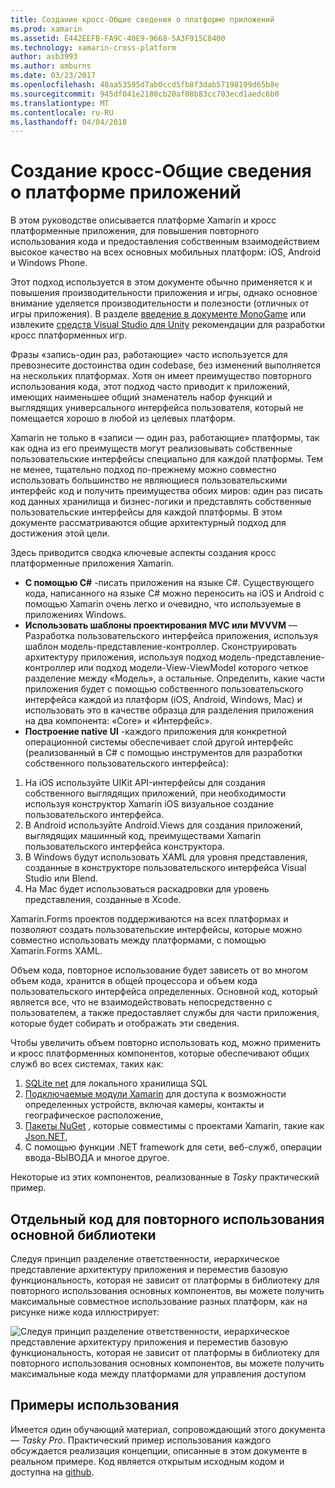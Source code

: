```yaml
---
title: Создание кросс-Общие сведения о платформе приложений
ms.prod: xamarin
ms.assetid: E442EEFB-FA9C-40E9-9668-5A3F915C8400
ms.technology: xamarin-cross-platform
author: asb3993
ms.author: amburns
ms.date: 03/23/2017
ms.openlocfilehash: 48aa53595d7ab0ccd5fb8f3dab57198199d65b8e
ms.sourcegitcommit: 945df041e2180cb20af08b83cc703ecd1aedc6b0
ms.translationtype: MT
ms.contentlocale: ru-RU
ms.lasthandoff: 04/04/2018
---
```

# <a name="building-cross-platform-applications-overview"></a>Создание кросс-Общие сведения о платформе приложений

В этом руководстве описывается платформе Xamarin и кросс платформенные приложения, для повышения повторного использования кода и предоставления собственным взаимодействием высокое качество на всех основных мобильных платформ: iOS, Android и Windows Phone.

Этот подход используется в этом документе обычно применяется к и повышения производительности приложения и игры, однако основное внимание уделяется производительности и полезности (отличных от игры приложения). В разделе [введение в документе MonoGame](https://developer.xamarin.com/guides/cross-platform/game_development/monogame/introduction/) или извлеките [средств Visual Studio для Unity](https://docs.microsoft.com/en-us/visualstudio/cross-platform/visual-studio-tools-for-unity) рекомендации для разработки кросс платформенных игр.

Фразы «запись-один раз, работающие» часто используется для превознесите достоинства один codebase, без изменений выполняется на нескольких платформах. Хотя он имеет преимущество повторного использования кода, этот подход часто приводит к приложений, имеющих наименьшее общий знаменатель набор функций и выглядящих универсального интерфейса пользователя, который не помещается хорошо в любой из целевых платформ.

Xamarin не только в «записи — один раз, работающие» платформы, так как одна из его преимуществ могут реализовывать собственные пользовательские интерфейсы специально для каждой платформы. Тем не менее, тщательно подход по-прежнему можно совместно использовать большинство не являющиеся пользовательскими интерфейс код и получить преимущества обоих миров: один раз писать код данных хранилища и бизнес-логики и представлять собственные пользовательские интерфейсы для каждой платформы. В этом документе рассматриваются общие архитектурный подход для достижения этой цели.

Здесь приводится сводка ключевые аспекты создания кросс платформенные приложения Xamarin.

-   **С помощью C#** -писать приложения на языке C#. Существующего кода, написанного на языке C# можно переносить на iOS и Android с помощью Xamarin очень легко и очевидно, что используемые в приложениях Windows.
-   **Использовать шаблоны проектирования MVC или MVVVM** — Разработка пользовательского интерфейса приложения, используя шаблон модель-представление-контроллер. Сконструировать архитектуру приложения, используя подход модель-представление-контроллер или подход модели-View-ViewModel которого четкое разделение между «Модель», а остальные. Определить, какие части приложения будет с помощью собственного пользовательского интерфейса каждой из платформ (iOS, Android, Windows, Mac) и использовать это в качестве образца для разделения приложения на два компонента: «Core» и «Интерфейс».
-   **Построение native UI** -каждого приложения для конкретной операционной системы обеспечивает слой другой интерфейс (реализованный в C# с помощью инструментов для разработки собственного пользовательского интерфейса):

1.  На iOS используйте UIKit API-интерфейсы для создания собственного выглядящих приложений, при необходимости используя конструктор Xamarin iOS визуальное создание пользовательского интерфейса.
1.  В Android используйте Android.Views для создания приложений, выглядящих машинный код, преимуществами Xamarin пользовательского интерфейса конструктора.
1.  В Windows будут использовать XAML для уровня представления, созданные в конструкторе пользовательского интерфейса Visual Studio или Blend.
1.  На Mac будет использоваться раскадровки для уровень представления, созданные в Xcode.

Xamarin.Forms проектов поддерживаются на всех платформах и позволяют создать пользовательские интерфейсы, которые можно совместно использовать между платформами, с помощью Xamarin.Forms XAML. 

Объем кода, повторное использование будет зависеть от во многом объем кода, хранится в общей процессора и объем кода пользовательского интерфейса определенных. Основной код, который является все, что не взаимодействовать непосредственно с пользователем, а также предоставляет службы для части приложения, которые будет собирать и отображать эти сведения.

Чтобы увеличить объем повторно использовать код, можно применить и кросс платформенных компонентов, которые обеспечивают общих служб во всех системах, таких как:

1.   [SQLite net](https://www.nuget.org/packages/sqlite-net-pcl/) для локального хранилища SQL
1.   [Подключаемые модули Xamarin](https://xamarin.com/plugins) для доступа к возможности определенных устройств, включая камеры, контакты и географическое расположение,
1.   [Пакеты NuGet](https://nuget.org) , которые совместимы с проектами Xamarin, такие как [Json.NET](https://www.nuget.org/packages/Newtonsoft.Json/),
1.  С помощью функции .NET framework для сети, веб-служб, операции ввода-ВЫВОДА и многое другое.


Некоторые из этих компонентов, реализованные в *Tasky* практический пример.

 <a name="Separate_Reusable_Code_into_a_Core_Library" />


## <a name="separate-reusable-code-into-a-core-library"></a>Отдельный код для повторного использования основной библиотеки

Следуя принцип разделение ответственности, иерархическое представление архитектуру приложения и переместив базовую функциональность, которая не зависит от платформы в библиотеку для повторного использования основных компонентов, вы можете получить максимальные совместное использование разных платформ, как на рисунке ниже кода иллюстрирует:

 ![](overview-images/layers2.png "Следуя принцип разделение ответственности, иерархическое представление архитектуру приложения и переместив базовую функциональность, которая не зависит от платформы в библиотеку для повторного использования основных компонентов, вы можете получить максимальные кода между платформами для управления доступом")

 <a name="Case_Studies" />


## <a name="case-studies"></a>Примеры использования

Имеется один обучающий материал, сопровождающий этого документа — *Tasky Pro*. Практический пример использования каждого обсуждается реализация концепции, описанные в этом документе в реальном примере. Код является открытым исходным кодом и доступна на [github](https://github.com/xamarin/mobile-samples/).